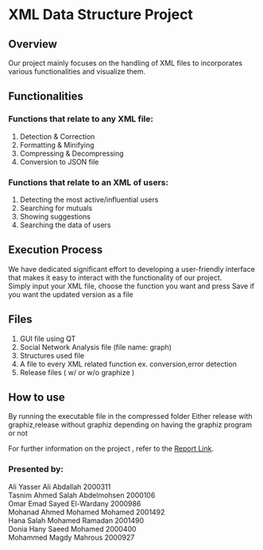 
# XML Data Structure Project


## Overview

Our project mainly focuses on the handling of XML files to incorporates various functionalities and visualize them.  

## Functionalities

### Functions that relate to any XML file:

1. Detection & Correction
2. Formatting & Minifying  
3. Compressing & Decompressing
4. Conversion to JSON file

### Functions that relate to an XML of users:
1. Detecting the most active/influential users
2. Searching for mutuals
3. Showing suggestions
4. Searching the data of users


## Execution Process
We have dedicated significant effort to developing a user-friendly interface that makes it easy to interact with the functionality of our project.  
Simply input your XML file, choose the function you want and press Save if you want the updated version as a file

## Files
1. GUI file using QT
2. Social Network Analysis file (file name: graph)
3. Structures used file 
4. A file to every XML related function ex. conversion,error detection
5. Release files ( w/ or w/o graphize )


## How to use 
By running the executable file in the compressed folder 
Either release with graphiz,release without graphiz  depending on having the graphiz program or not 

For further information on the project , refer to the [Report Link](https://drive.google.com/file/d/1qhWqpqvWgkMRyX3JvOLSdimapb2GRXkp/view?usp=sharing).  
### Presented by:  
Ali Yasser Ali Abdallah 	2000311  
Tasnim Ahmed Salah Abdelmohsen	2000106  
Omar Emad Sayed El-Wardany	2000986  
Mohanad Ahmed Mohamed Mohamed	2001492  
Hana Salah Mohamed Ramadan	2001490  
Donia Hany Saeed Mohamed	2000400  
Mohammed Magdy Mahrous	2000927  
